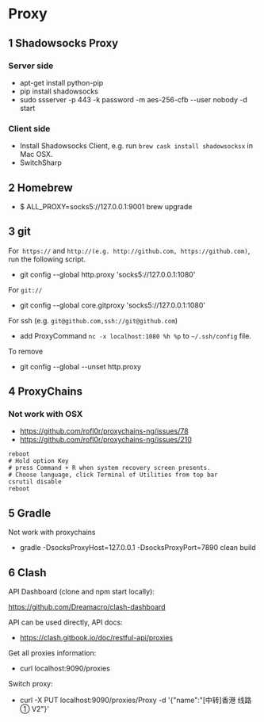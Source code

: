 # Proxy

## 1 Shadowsocks Proxy

### Server side

- apt-get install python-pip
- pip install shadowsocks
- sudo ssserver -p 443 -k password -m aes-256-cfb --user nobody -d start

### Client side

- Install Shadowsocks Client, e.g. run `brew cask install shadowsocksx` in Mac OSX.
- SwitchSharp

## 2 Homebrew

- $ ALL_PROXY=socks5://127.0.0.1:9001 brew upgrade

## 3 git

For` https://` and `http://(e.g. http://github.com, https://github.com)`, run the following script.

- git config --global http.proxy 'socks5://127.0.0.1:1080'

For `git://`

- git config --global core.gitproxy 'socks5://127.0.0.1:1080'

For ssh (e.g. `git@github.com,ssh://git@github.com`)

- add ProxyCommand `nc -x localhost:1080 %h %p` to `~/.ssh/config` file.

To remove

- git config --global --unset http.proxy

## 4 ProxyChains

### Not work with OSX

- https://github.com/rofl0r/proxychains-ng/issues/78
- https://github.com/rofl0r/proxychains-ng/issues/210

```text
reboot
# Hold option Key
# press Command + R when system recovery screen presents.
# Choose language, click Terminal of Utilities from top bar
csrutil disable
reboot
```

## 5 Gradle

Not work with proxychains

- gradle -DsocksProxyHost=127.0.0.1 -DsocksProxyPort=7890 clean build

## 6 Clash

API Dashboard (clone and npm start locally):

https://github.com/Dreamacro/clash-dashboard

API can be used directly, API docs:

- https://clash.gitbook.io/doc/restful-api/proxies

Get all proxies information:

- curl localhost:9090/proxies

Switch proxy:

- curl -X PUT localhost:9090/proxies/Proxy -d '{"name":"[中转]香港 线路① V2"}'


